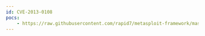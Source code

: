 ```yaml
---
id: CVE-2013-0108
pocs:
    - https://raw.githubusercontent.com/rapid7/metasploit-framework/master/modules/exploits/windows/browser/honeywell_hscremotedeploy_exec.rb
---
```

